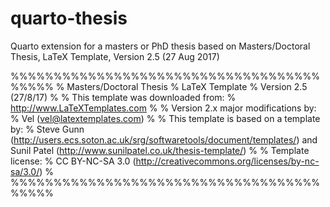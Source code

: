 # quarto-thesis

Quarto extension for a masters or PhD thesis based on Masters/Doctoral Thesis, LaTeX Template, Version 2.5 (27 Aug 2017)

%%%%%%%%%%%%%%%%%%%%%%%%%%%%%%%%%%%%%%%%%
% Masters/Doctoral Thesis 
% LaTeX Template
% Version 2.5 (27/8/17)
%
% This template was downloaded from:
% http://www.LaTeXTemplates.com
%
% Version 2.x major modifications by:
% Vel (vel@latextemplates.com)
%
% This template is based on a template by:
% Steve Gunn (http://users.ecs.soton.ac.uk/srg/softwaretools/document/templates/) and Sunil Patel (http://www.sunilpatel.co.uk/thesis-template/)
%
% Template license:
% CC BY-NC-SA 3.0 (http://creativecommons.org/licenses/by-nc-sa/3.0/)
%
%%%%%%%%%%%%%%%%%%%%%%%%%%%%%%%%%%%%%%%%%

